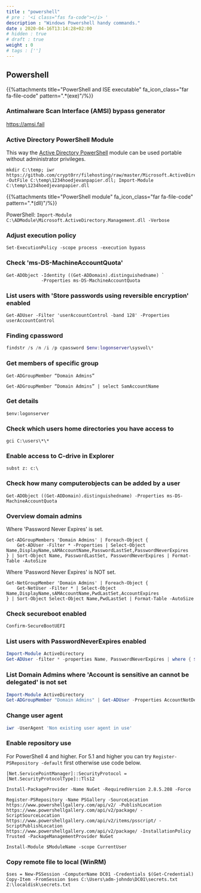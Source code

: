 ```yaml
---
title : "powershell"
# pre : '<i class="fas fa-code"></i> '
description : "Windows Powershell handy commands."
date : 2020-04-16T13:14:28+02:00
# hidden : true
# draft : true
weight : 0
# tags : ['']
---
```


## Powershell

{{%attachments title="PowerShell and ISE executable" fa_icon_class="far fa-file-code" pattern=".*(exe)"/%}}

### Antimalware Scan Interface (AMSI) bypass generator

<https://amsi.fail>

### Active Directory PowerShell Module

This way the [Active Directory PowerShell](https://docs.microsoft.com/en-us/powershell/module/activedirectory/?view=windowsserver2019-ps) module can be used portable without administrator privileges.

```plain
mkdir C:\temp; iwr https://github.com/crypt0rr/filehosting/raw/master/Microsoft.ActiveDirectory.Management.dll -OutFile C:\temp\1234hoedjevanpapier.dll; Import-Module C:\temp\1234hoedjevanpapier.dll
```

{{%attachments title="PowerShell module" fa_icon_class="far fa-file-code" pattern=".*(dll)"/%}}

PowerShell: `Import-Module C:\ADModule\Microsoft.ActiveDirectory.Management.dll -Verbose`

### Adjust execution policy

```plain
Set-ExecutionPolicy -scope process -execution bypass
```

### Check 'ms-DS-MachineAccountQuota'

```plain
Get-ADObject -Identity ((Get-ADDomain).distinguishedname) `
             -Properties ms-DS-MachineAccountQuota
```

### List users with 'Store passwords using reversible encryption' enabled

```plain
Get-ADUser -Filter 'userAccountControl -band 128' -Properties userAccountControl
```

### Finding cpassword

```powershell
findstr /s /n /i /p cpassword $env:logonserver\sysvol\*
```

### Get members of specific group

```plain
Get-ADGroupMember “Domain Admins”
```

```plain
Get-ADGroupMember “Domain Admins” | select SamAccountName
```

### Get details

```plain
$env:logonserver
```

### Check which users home directories you have access to

```plain
gci C:\users\*\*
```

### Enable access to C-drive in Explorer

```plain
subst z: c:\
```

### Check how many computerobjects can be added by a user

```plain
Get-ADObject ((Get-ADDomain).distinguishedname) -Properties ms-DS-MachineAccountQuota
```

### Overview domain admins

Where 'Password Never Expires' is set.

```plain
Get-ADGroupMembers 'Domain Admins' | Foreach-Object {
    Get-ADUser -Filter * -Properties | Select-Object Name,DisplayName,sAMAccountName,PasswordLastSet,PasswordNeverExpires
} | Sort-Object Name, PasswordLastSet, PasswordNeverExpires | Format-Table -AutoSize
```

Where 'Password Never Expires' is NOT set.

```plain
Get-NetGroupMember 'Domain Admins' | Foreach-Object {
    Get-NetUser -Filter * | Select-Object Name,DisplayName,sAMAccountName,PwdLastSet,AccountExpires
} | Sort-Object Select-Object Name,PwdLastSet | Format-Table -AutoSize
```

### Check secureboot enabled

```powershell
Confirm-SecureBootUEFI
```

### List users with PasswordNeverExpires enabled

```powershell
Import-Module ActiveDirectory
Get-ADUser -filter * -properties Name, PasswordNeverExpires | where { $_.passwordNeverExpires -eq "true" } | where {$_.enabled -eq "true" }
```

### List Domain Admins where 'Account is sensitive an cannot be delegated' is not set

```powershell
Import-Module ActiveDirectory
Get-ADGroupMember "Domain Admins" | Get-ADUser -Properties AccountNotDelegated | Where-Object {-not $_.AccountNotDelegated} | select AccountNotDelegated,Name,SamAccountName
```

### Change user agent

```powershell
iwr -UserAgent 'Non existing user agent in use'
```

### Enable repository use

For PowerShell 4 and higher. For 5.1 and higher you can try `Register-PSRepository -default` first otherwise use code below.

```plain
[Net.ServicePointManager]::SecurityProtocol = [Net.SecurityProtocolType]::Tls12

Install-PackageProvider -Name NuGet -RequiredVersion 2.8.5.208 -Force

Register-PSRepository -Name PSGallery -SourceLocation https://www.powershellgallery.com/api/v2/ -PublishLocation https://www.powershellgallery.com/api/v2/package/ -ScriptSourceLocation https://www.powershellgallery.com/api/v2/items/psscript/ -ScriptPublishLocation https://www.powershellgallery.com/api/v2/package/ -InstallationPolicy Trusted -PackageManagementProvider NuGet

Install-Module $ModuleName -scope CurrentUser
```

### Copy remote file to local (WinRM)

```plain
$ses = New-PSSession -ComputerName DC01 -Credentials $(Get-Credential)
Copy-Item -FromSession $ses C:\Users\adm-johndo\DC01\secrets.txt Z:\localdisk\secrets.txt
```
